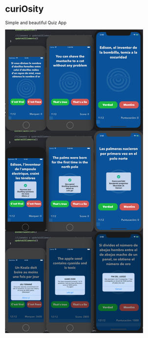 # curiOsity

Simple and beautiful Quiz App

<img src="curiOsity/screenshots/curiOsity-idiomas-a.png" width="450" align="center"></br>
<img src="curiOsity/screenshots/curiOsity-idiomas-b.png" width="450" align="center"></br>
<img src="curiOsity/screenshots/curiOsity-idiomas-c.png" width="450" align="center">
